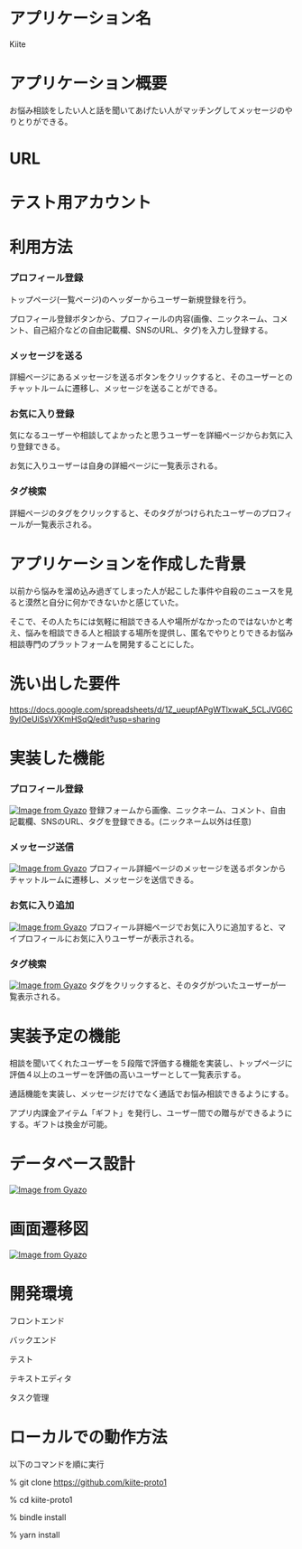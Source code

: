# アプリケーション名
Kiite
# アプリケーション概要
お悩み相談をしたい人と話を聞いてあげたい人がマッチングしてメッセージのやりとりができる。
# URL

# テスト用アカウント

# 利用方法
### プロフィール登録
トップページ(一覧ページ)のヘッダーからユーザー新規登録を行う。

プロフィール登録ボタンから、プロフィールの内容(画像、ニックネーム、コメント、自己紹介などの自由記載欄、SNSのURL、タグ)を入力し登録する。
### メッセージを送る
詳細ページにあるメッセージを送るボタンをクリックすると、そのユーザーとのチャットルームに遷移し、メッセージを送ることができる。
### お気に入り登録
気になるユーザーや相談してよかったと思うユーザーを詳細ページからお気に入り登録できる。

お気に入りユーザーは自身の詳細ページに一覧表示される。
### タグ検索
詳細ページのタグをクリックすると、そのタグがつけられたユーザーのプロフィールが一覧表示される。
# アプリケーションを作成した背景
以前から悩みを溜め込み過ぎてしまった人が起こした事件や自殺のニュースを見ると漠然と自分に何かできないかと感じていた。

そこで、その人たちには気軽に相談できる人や場所がなかったのではないかと考え、悩みを相談できる人と相談する場所を提供し、匿名でやりとりできるお悩み相談専門のプラットフォームを開発することにした。
# 洗い出した要件
https://docs.google.com/spreadsheets/d/1Z_ueupfAPgWTlxwaK_5CLJVG6C9yIOeUiSsVXKmHSqQ/edit?usp=sharing
# 実装した機能
### プロフィール登録
[![Image from Gyazo](https://i.gyazo.com/ff176fb2043d0a91e1f17295239af56f.gif)](https://gyazo.com/ff176fb2043d0a91e1f17295239af56f)
登録フォームから画像、ニックネーム、コメント、自由記載欄、SNSのURL、タグを登録できる。(ニックネーム以外は任意)
### メッセージ送信
[![Image from Gyazo](https://i.gyazo.com/d6484d669d921cee161bed0094b9e65e.gif)](https://gyazo.com/d6484d669d921cee161bed0094b9e65e)
プロフィール詳細ページのメッセージを送るボタンからチャットルームに遷移し、メッセージを送信できる。
### お気に入り追加
[![Image from Gyazo](https://i.gyazo.com/5272a72cd62ae68849da719b78b9071d.gif)](https://gyazo.com/5272a72cd62ae68849da719b78b9071d)
プロフィール詳細ページでお気に入りに追加すると、マイプロフィールにお気に入りユーザーが表示される。
### タグ検索
[![Image from Gyazo](https://i.gyazo.com/3633faa9bba8a40e3627938368672b2c.gif)](https://gyazo.com/3633faa9bba8a40e3627938368672b2c)
タグをクリックすると、そのタグがついたユーザーが一覧表示される。
# 実装予定の機能
相談を聞いてくれたユーザーを５段階で評価する機能を実装し、トップページに評価４以上のユーザーを評価の高いユーザーとして一覧表示する。

通話機能を実装し、メッセージだけでなく通話でお悩み相談できるようにする。

アプリ内課金アイテム「ギフト」を発行し、ユーザー間での贈与ができるようにする。ギフトは換金が可能。
# データベース設計
[![Image from Gyazo](https://i.gyazo.com/56f58a7d50e5eb0ecdd18e851a6daf4e.png)](https://gyazo.com/56f58a7d50e5eb0ecdd18e851a6daf4e)
# 画面遷移図
[![Image from Gyazo](https://i.gyazo.com/dfa90d5371ac8aa15c25edd1fabcb0cd.png)](https://gyazo.com/dfa90d5371ac8aa15c25edd1fabcb0cd)
# 開発環境
フロントエンド

バックエンド

テスト

テキストエディタ

タスク管理
# ローカルでの動作方法
以下のコマンドを順に実行

% git clone https://github.com/kiite-proto1

% cd kiite-proto1

% bindle install

% yarn install
